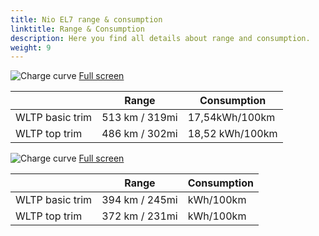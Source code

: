 ```yaml
---
title: Nio EL7 range & consumption
linktitle: Range & Consumption
description: Here you find all details about range and consumption.
weight: 9
---
```

<!-- markdownlint-disable MD033 -->
![Charge curve](../range_1.svg  "Range information")
[Full screen](../range_1.svg)

| | Range  | Consumption  |
|----|-----|------|
| WLTP basic trim | 513 km / 319mi |17,54kWh/100km | 
| WLTP top trim | 486 km / 302mi | 18,52 kWh/100km | 
![Charge curve](../range_2.svg  "Range information")
[Full screen](../range_2.svg)

| | Range  | Consumption  |
|----|-----|------|
| WLTP basic trim | 394 km / 245mi |kWh/100km | 
| WLTP top trim | 372 km / 231mi |  kWh/100km | 
